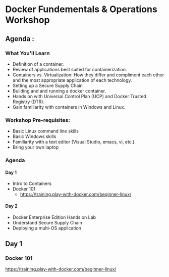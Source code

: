 # Docker Fundementals & Operations Workshop

## Agenda :
### What You'll Learn
- Definition of a container.
- Review of applications best suited for containerization.
- Containers vs. Virtualization: How they differ and compliment each other and the most appropriate application of each technology.
- Setting up a Secure Supply Chain
- Building and and running a docker container.
- Hands on with Universal Control Plan (UCP) and Docker Trusted Registry (DTR).
- Gain familiarity with containers in Windows and Linux.


### Workshop Pre-requisites:
- Basic Linux command line skills
- Basic Windows skills
- Familiarity with a text editor (Visual Studio, emacs, vi, etc.)
- Bring your own laptop


### Agenda
#### Day 1
- Intro to Containers
- Docker 101
    - https://training.play-with-docker.com/beginner-linux/

#### Day 2
- Docker Enterprise Edition Hands on Lab
- Understand Secure Supply Chain
- Deploying a multi-OS application

## Day 1
### Docker 101

https://training.play-with-docker.com/beginner-linux/